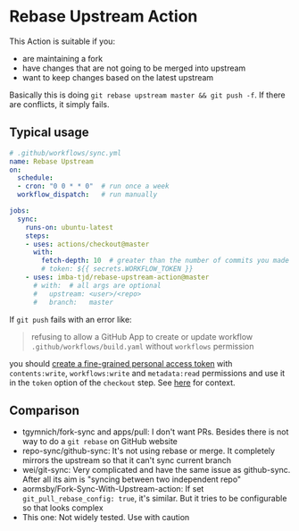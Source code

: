 # Rebase Upstream Action

This Action is suitable if you:

* are maintaining a fork
* have changes that are not going to be merged into upstream
* want to keep changes based on the latest upstream

Basically this is doing `git rebase upstream master && git push -f`. If there are conflicts, it simply fails.

## Typical usage

```yml
# .github/workflows/sync.yml
name: Rebase Upstream
on:
  schedule:
  - cron: "0 0 * * 0"  # run once a week
  workflow_dispatch:   # run manually

jobs:
  sync:
    runs-on: ubuntu-latest
    steps:
    - uses: actions/checkout@master
      with:
        fetch-depth: 10  # greater than the number of commits you made
        # token: ${{ secrets.WORKFLOW_TOKEN }}
    - uses: imba-tjd/rebase-upstream-action@master
      # with:  # all args are optional
      #   upstream: <user>/<repo>
      #   branch:   master
```

If `git push` fails with an error like:

> refusing to allow a GitHub App to create or update workflow
> `.github/workflows/build.yaml` without `workflows` permission

you should [create a fine-grained personal access token][PAT] with
`contents:write`, `workflows:write` and `metadata:read` permissions
and use it in the `token` option of the `checkout` step. See
[here](https://github.com/orgs/community/discussions/35410#discussioncomment-7645702)
for context.

[PAT]: https://github.com/settings/tokens?type=beta


## Comparison

* tgymnich/fork-sync and apps/pull: I don't want PRs. Besides there is not way to do a `git rebase` on GitHub website
* repo-sync/github-sync: It's not using rebase or merge. It completely mirrors the upstream so that it can't sync current branch
* wei/git-sync: Very complicated and have the same issue as github-sync. After all its aim is "syncing between two independent repo"
* aormsby/Fork-Sync-With-Upstream-action: If set `git_pull_rebase_config: true`, it's similar. But it tries to be configurable so that looks complex
* This one: Not widely tested. Use with caution
